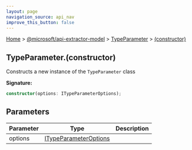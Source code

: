 ```yaml
---
layout: page
navigation_source: api_nav
improve_this_button: false
---
```



[Home](./index.md) &gt; [@microsoft/api-extractor-model](./api-extractor-model.md) &gt; [TypeParameter](./api-extractor-model.typeparameter.md) &gt; [(constructor)](./api-extractor-model.typeparameter._constructor_.md)

## TypeParameter.(constructor)

Constructs a new instance of the `TypeParameter` class

<b>Signature:</b>

```typescript
constructor(options: ITypeParameterOptions);
```

## Parameters

|  Parameter | Type | Description |
|  --- | --- | --- |
|  options | [ITypeParameterOptions](./api-extractor-model.itypeparameteroptions.md) |  |
